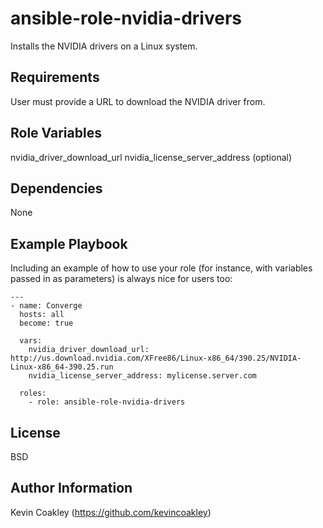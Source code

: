 ansible-role-nvidia-drivers
=========

Installs the NVIDIA drivers on a Linux system.

Requirements
------------

User must provide a URL to download the NVIDIA driver from. 

Role Variables
--------------

nvidia_driver_download_url
nvidia_license_server_address (optional) 


Dependencies
------------

None

Example Playbook
----------------

Including an example of how to use your role (for instance, with variables passed in as parameters) is always nice for users too:

    ---
    - name: Converge
      hosts: all
      become: true

      vars:
        nvidia_driver_download_url: http://us.download.nvidia.com/XFree86/Linux-x86_64/390.25/NVIDIA-Linux-x86_64-390.25.run
        nvidia_license_server_address: mylicense.server.com

      roles:
        - role: ansible-role-nvidia-drivers

License
-------

BSD

Author Information
------------------

Kevin Coakley (https://github.com/kevincoakley)
